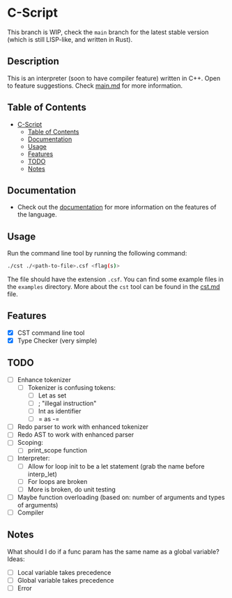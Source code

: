 # C-Script
This branch is WIP, check the `main` branch for the latest stable version (which is still LISP-like, and written in Rust).
## Description
This is an interpreter (soon to have compiler feature) written in C++. Open to feature suggestions. Check [main.md](docs/main.md) for more information.

## Table of Contents
- [C-Script](#c-script)
  - [Table of Contents](#table-of-contents)
  - [Documentation](#documentation)
  - [Usage](#usage)
  - [Features](#features)
  - [TODO](#todo)
  - [Notes](#notes)

## Documentation
- Check out the [documentation](docs/main.md) for more information on the features of the language.

## Usage
Run the command line tool by running the following command:
```bash
./cst ./<path-to-file>.csf <flag(s)>
```
The file should have the extension `.csf`. You can find some example files in the `examples` directory.
More about the `cst` tool can be found in the [cst.md](docs/cst.md) file.

## Features
- [x] CST command line tool
- [x] Type Checker (very simple)

## TODO
- [ ] Enhance tokenizer
    - [ ] Tokenizer is confusing tokens:
        - [ ] Let as set
        - [ ] ; "illegal instruction"
        - [ ] Int as identifier
        - [ ] = as -=
- [ ] Redo parser to work with enhanced tokenizer
- [ ] Redo AST to work with enhanced parser
- [ ] Scoping:
    - [ ] print_scope function
- [ ] Interpreter:
    - [ ] Allow for loop init to be a let statement (grab the name before interp_let)
    - [ ] For loops are broken
    - [ ] More is broken, do unit testing
- [ ] Maybe function overloading (based on: number of arguments and types of arguments)
- [ ] Compiler
 
## Notes

What should I do if a func param has the same name as a global variable?
Ideas:
- [ ] Local variable takes precedence
- [ ] Global variable takes precedence
- [ ] Error
